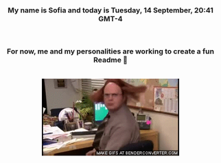 


<div align="center">
<h3 >My name is Sofia and today is Tuesday, 14 September, 20:41 GMT-4</h3><br>
<h3 >For now, me and my personalities are working to create a fun Readme 👋
</h3><br>
<img src='img/dwight.gif' alt='working...'/>
</div>

